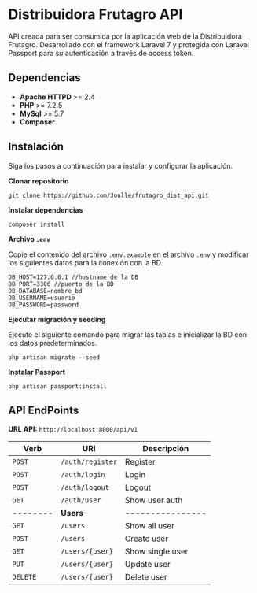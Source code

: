 # Distribuidora Frutagro API
API creada para ser consumida por la aplicación web de la Distribuidora Frutagro. Desarrollado con el framework Laravel 7 y protegida con Laravel Passport para su autenticación a través de access token. 

## Dependencias

- **Apache HTTPD** >= 2.4
- **PHP** >= 7.2.5
- **MySql** >= 5.7
- **Composer**

## Instalación

Siga los pasos a continuación para instalar y configurar la aplicación.

**Clonar repositorio**

`git clone https://github.com/Jonlle/frutagro_dist_api.git`

**Instalar dependencias**

`composer install`

**Archivo `.env`**

Copie el contenido del archivo `.env.example` en el archivo `.env` y modificar los siguientes datos para la conexión con la BD.

```
DB_HOST=127.0.0.1 //hostname de la DB
DB_PORT=3306 //puerto de la BD
DB_DATABASE=nombre_bd
DB_USERNAME=usuario
DB_PASSWORD=password
```

**Ejecutar migración y seeding**

Ejecute el siguiente comando para migrar las tablas e inicializar la BD con los datos predeterminados.

`php artisan migrate --seed`

**Instalar Passport**

`php artisan passport:install`

## API EndPoints

**URL API:** `http://localhost:8000/api/v1`

| Verb     |  URI             | Descripción      |
| -------- | ---------------- | ---------------- |
| `POST`   | `/auth/register` | Register         |
| `POST`   | `/auth/login`    | Login            |
| `POST`   | `/auth/logout`   | Logout           |
| `GET`    | `/auth/user`     | Show user auth   |
| -------- | **Users**        | ---------------- |
| `GET`    | `/users`         | Show all user    |
| `POST`   | `/users`         | Create user      |
| `GET`    | `/users/{user}`  | Show single user |
| `PUT`    | `/users/{user}`  | Update user      |
| `DELETE` | `/users/{user}`  | Delete user      |
